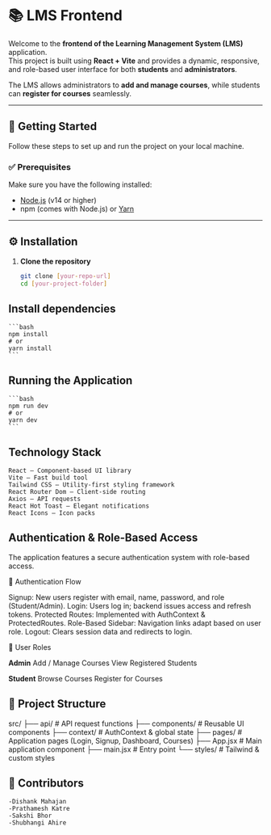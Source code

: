 # 📚 LMS Frontend

Welcome to the **frontend of the Learning Management System (LMS)** application.  
This project is built using **React + Vite** and provides a dynamic, responsive, and role-based user interface for both **students** and **administrators**.

The LMS allows administrators to **add and manage courses**, while students can **register for courses** seamlessly.

---

## 🚀 Getting Started

Follow these steps to set up and run the project on your local machine.

### ✅ Prerequisites

Make sure you have the following installed:

- [Node.js](https://nodejs.org/) (v14 or higher)
- npm (comes with Node.js) or [Yarn](https://yarnpkg.com/)

---

## ⚙️ Installation

1. **Clone the repository**
   ```bash
   git clone [your-repo-url]
   cd [your-project-folder]
   ```

## Install dependencies

    ```bash
    npm install
    # or
    yarn install
    ```

## Running the Application

    ```bash
    npm run dev
    # or
    yarn dev
    ```

## Technology Stack

    React – Component-based UI library
    Vite – Fast build tool
    Tailwind CSS – Utility-first styling framework
    React Router Dom – Client-side routing
    Axios – API requests
    React Hot Toast – Elegant notifications
    React Icons – Icon packs

## Authentication & Role-Based Access

The application features a secure authentication system with role-based access.

🔐 Authentication Flow

Signup: New users register with email, name, password, and role (Student/Admin).
Login: Users log in; backend issues access and refresh tokens.
Protected Routes: Implemented with AuthContext & ProtectedRoutes.
Role-Based Sidebar: Navigation links adapt based on user role.
Logout: Clears session data and redirects to login.

👥 User Roles

**Admin**
Add / Manage Courses
View Registered Students

**Student**
Browse Courses
Register for Courses

## 📂 Project Structure

src/
├── api/ # API request functions
├── components/ # Reusable UI components
├── context/ # AuthContext & global state
├── pages/ # Application pages (Login, Signup, Dashboard, Courses)
├── App.jsx # Main application component
├── main.jsx # Entry point
└── styles/ # Tailwind & custom styles

## 👥 Contributors

    -Dishank Mahajan
    -Prathamesh Katre
    -Sakshi Bhor
    -Shubhangi Ahire
   
